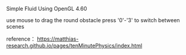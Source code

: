 Simple Fluid Using OpenGL 4.60

use mouse to drag the round obstacle
press '0'-'3' to switch between scenes

reference：
https://matthias-research.github.io/pages/tenMinutePhysics/index.html